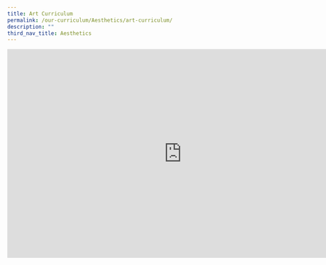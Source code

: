 ```yaml
---
title: Art Curriculum
permalink: /our-curriculum/Aesthetics/art-curriculum/
description: ""
third_nav_title: Aesthetics
---
```

<iframe allowfullscreen="true" height="479" width="800" frameborder="0" src="https://docs.google.com/presentation/d/e/2PACX-1vQ1ZLeTskFw5hemxKxkxDWK03ExyDnHV8Ly296SaPzTtEF_buPyUKbvxrWoZzhAAhPNHodETqNDKCFq/embed?start=true&amp;loop=true&amp;delayms=3000"></iframe>